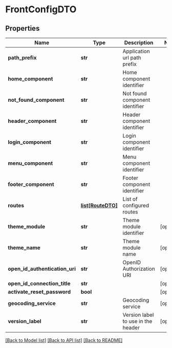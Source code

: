 # FrontConfigDTO

## Properties
Name | Type | Description | Notes
------------ | ------------- | ------------- | -------------
**path_prefix** | **str** | Application url path prefix | 
**home_component** | **str** | Home component identifier | 
**not_found_component** | **str** | Not found component identifier | 
**header_component** | **str** | Header component identifier | 
**login_component** | **str** | Login component identifier | 
**menu_component** | **str** | Menu component identifier | 
**footer_component** | **str** | Footer component identifier | 
**routes** | [**list[RouteDTO]**](RouteDTO.md) | List of configured routes | 
**theme_module** | **str** | Theme module identifier | [optional] 
**theme_name** | **str** | Theme module name | [optional] 
**open_id_authentication_uri** | **str** | OpenID Authorization URI | [optional] 
**open_id_connection_title** | **str** |  | [optional] 
**activate_reset_password** | **bool** |  | [optional] 
**geocoding_service** | **str** | Geocoding service | [optional] 
**version_label** | **str** | Version label to use in the header | [optional] 

[[Back to Model list]](../README.md#documentation-for-models) [[Back to API list]](../README.md#documentation-for-api-endpoints) [[Back to README]](../README.md)


